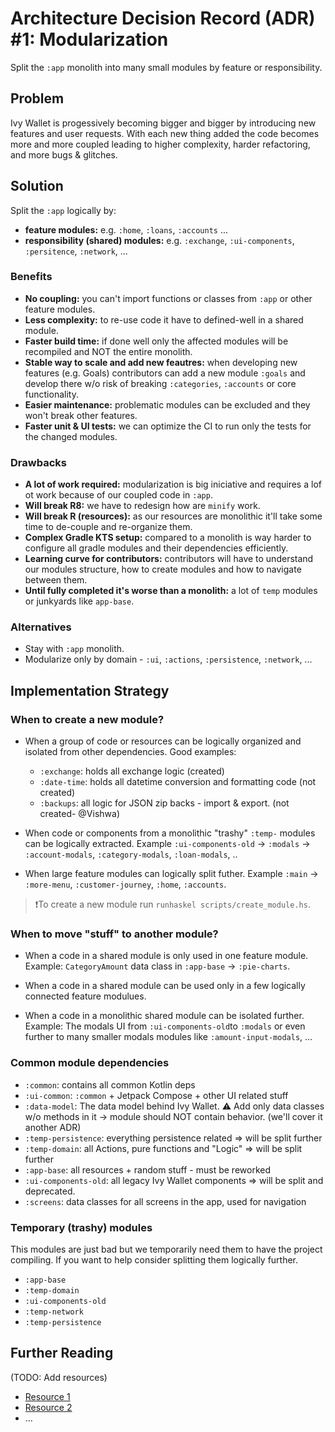 # Architecture Decision Record (ADR) #1: Modularization

Split the `:app` monolith into many small modules by feature or responsibility.

## Problem

Ivy Wallet is progessively becoming bigger and bigger by introducing new features and user requests.
With each new thing added the code becomes more and more coupled leading to higher complexity, harder refactoring,
and more bugs & glitches.

## Solution

Split the `:app` logically by:
- **feature modules:** e.g. `:home`, `:loans`, `:accounts` ...
- **responsibility (shared) modules:** e.g. `:exchange`, `:ui-components`, `:persitence`, `:network`, ...

### Benefits
- **No coupling:** you can't import functions or classes from `:app` or other feature modules.
- **Less complexity:** to re-use code it have to defined-well in a shared module.
- **Faster build time:** if done well only the affected modules will be recompiled and NOT the entire monolith.
- **Stable way to scale and add new feautres:** when developing new features (e.g. Goals) contributors can add
a new module `:goals` and develop there w/o risk of breaking `:categories`, `:accounts` or core functionality.
- **Easier maintenance:** problematic modules can be excluded and they won't break other features.
- **Faster unit & UI tests:** we can optimize the CI to run only the tests for the changed modules.

### Drawbacks
- **A lot of work required:** modularization is big iniciative and requires a lof ot work 
because of our coupled code in `:app`.
- **Will break R8:** we have to redesign how are `minify` work.
- **Will break R (resources):** as our resources are monolithic it'll take some time to de-couple and re-organize them.
- **Complex Gradle KTS setup:** compared to a monolith is way harder to configure all gradle modules
and their dependencies efficiently.
- **Learning curve for contributors:** contributors will have to understand our modules structure, 
how to create modules and how to navigate between them.
- **Until fully completed it's worse than a monolith:** a lot of `temp` modules or junkyards like `app-base`.

### Alternatives

- Stay with `:app` monolith.
- Modularize only by domain - `:ui`, `:actions`, `:persistence`, `:network`, ...

## Implementation Strategy

### When to create a new module?
- When a group of code or resources can be logically organized and isolated
from other dependencies. Good examples:
  - `:exchange`: holds all exchange logic (created)
  - `:date-time`: holds all datetime conversion and formatting code (not created)
  - `:backups`: all logic for JSON zip backs - import & export. 
(not created- @Vishwa)

- When code or components from a monolithic "trashy" `:temp-` modules can
be logically extracted. Example `:ui-components-old` -> `:modals`
-> `:account-modals`, `:category-modals`, `:loan-modals`, ..

- When large feature modules can logically split futher. Example `:main` ->
`:more-menu`, `:customer-journey`, `:home`, `:accounts`.

> ❗To create a new module run `runhaskel scripts/create_module.hs`.

### When to move "stuff" to another module?

- When a code in a shared module is only used in one feature module. 
Example: `CategoryAmount` data class in `:app-base` -> `:pie-charts`.

- When a code in a shared module can be used only in a few logically connected feature modulues.

- When a code in a monolithic shared module can be isolated further.
Example: The modals UI from `:ui-components-old`to `:modals` or even further to many smaller modals
modules like `:amount-input-modals`, ...

### Common module dependencies
- `:common`: contains all common Kotlin deps
- `:ui-common`: `:common` + Jetpack Compose + other UI related stuff
- `:data-model`: The data model behind Ivy Wallet. ⚠️ Add only data classes w/o methods in it -> 
module should NOT contain behavior. (we'll cover it another ADR)
- `:temp-persistence`: everything persistence related => will be split further
- `:temp-domain`: all Actions, pure functions and "Logic" => will be split further
- `:app-base`: all resources + random stuff - must be reworked
- `:ui-components-old`: all legacy Ivy Wallet components => will be split and deprecated.
- `:screens`: data classes for all screens in the app, used for navigation

### Temporary (trashy) modules

This modules are just bad but we temporarily need them to have the project compiling. 
If you want to help consider splitting them logically further.

- `:app-base`
- `:temp-domain`
- `:ui-components-old`
- `:temp-network`
- `:temp-persistence`

## Further Reading
(TODO: Add resources)
- [Resource 1]()
- [Resource 2]()
- ...
